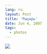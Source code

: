 ```yaml
---
lang: ru
layout: Post
title: 'Рыцарь'
date: Jun 4, 2007
tags:
  - photos
---
```


![](/images/blog/Sapegin-Artem-20D-2007-05-26-343-4362.jpg)
